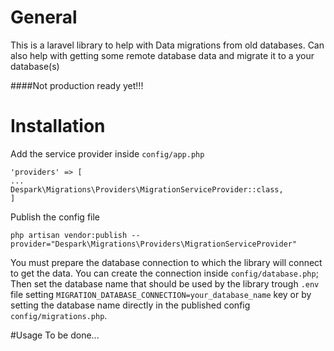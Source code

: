 # General
This is a laravel library to help with Data migrations from old databases. Can also help with getting some remote
database data and migrate it to a your database(s) 

####Not production ready yet!!!

# Installation

Add the service provider inside `config/app.php`

```
'providers' => [
...
Despark\Migrations\Providers\MigrationServiceProvider::class,
]
```

Publish the config file
```
php artisan vendor:publish --provider="Despark\Migrations\Providers\MigrationServiceProvider"
```

You must prepare the database connection to which the library will connect to get the data.
You can create the connection inside `config/database.php`;
Then set the database name that should be used by the library trough `.env` file setting 
`MIGRATION_DATABASE_CONNECTION=your_database_name` key or by setting the database name directly in the published config 
`config/migrations.php`.

#Usage
To be done...